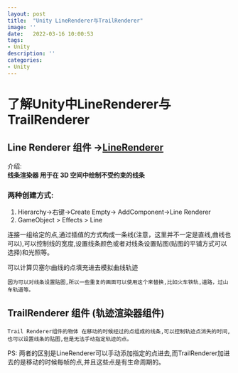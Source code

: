 ```yaml
---
layout: post
title:  "Unity LineRenderer与TrailRenderer"
image: ''
date:   2022-03-16 10:00:53
tags:
- Unity
description: ''
categories: 
- Unity
---
```

# 了解Unity中LineRenderer与TrailRenderer


## Line Renderer 组件  ->[LineRenderer](https://docs.unity3d.com/2019.4/Documentation/ScriptReference/LineRenderer.html) 


介绍:  
**线条渲染器 用于在 3D 空间中绘制不受约束的线条**

### __两种创建方式:__
1. Hierarchy->右键->Create Empty-> AddComponent->Line Renderer
2. GameObject > Effects > Line   

连接一组给定的点,通过插值的方式构成一条线(注意，这里并不一定是直线,曲线也可以),可以控制线的宽度,设置线条颜色或者对线条设置贴图(贴图的平铺方式可以选择)和光照等。  

可以计算贝塞尔曲线的点填充进去模拟曲线轨迹

```因为可以对线条设置贴图,所以一些重复的画面可以使用这个来替换,比如火车铁轨,道路，过山车轨道等。```



## TrailRenderer 组件  (轨迹渲染器组件)

```Trail Renderer组件的物体 在移动的时候经过的点组成的线条,可以控制轨迹点消失的时间,也可以设置线条的贴图,但是无法手动指定轨迹的点。```


PS: 两者的区别是LineRenderer可以手动添加指定的点进去,而TrailRenderer加进去的是移动的时候每帧的点,并且这些点是有生命周期的。








